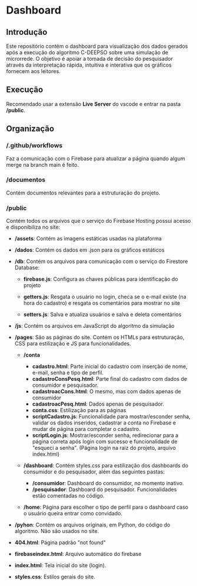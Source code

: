 # Dashboard

## Introdução 
Este repositório contém o dashboard para visualização dos dados gerados após a execução do algoritmo C-DEEPSO sobre uma simulação de microrrede. O objetivo é apoiar a tomada de decisão do pesquisador através da interpretação rápida, intuitiva e interativa que os gráficos fornecem aos leitores.

## Execução
Recomendado usar a extensão **Live Server** do vscode e entrar na pasta **/public**.

## Organização

### /.github/workflows
Faz a comunicação com o Firebase para atualizar a página quando algum merge na branch main é feito.

### /documentos
Contém documentos relevantes para a estruturação do projeto.

### /public
Contém todos os arquivos que o serviço do Firebase Hosting possui acesso e disponibiliza no site:

- **/assets**: Contém as imagens estáticas usadas na plataforma

- **/dados**: Contém os dados em .json para os gráficos estáticos

- **/db**: Contém os arquivos para comunicação com o serviço do Firestore Database:
  - **firebase.js**: Configura as chaves públicas para identificação do projeto
    
  - **getters.js**: Resgata o usuário no login, checa se o e-mail existe (na hora do cadastro) e resgata os comentários para mostrar no site
    
  - **setters.js**: Salva e atualiza usuários e salva e deleta comentários

- **/js**: Contém os arquivos em JavaScript do algoritmo da simulação

- **/pages**: São as páginas do site. Contém os HTMLs para estruturação, CSS para estilização e JS para funcionalidades.
  - **/conta**
    - **cadastro.html**: Parte inicial do cadastro com inserção de nome, e-mail, senha e tipo de perfil.
    - **cadastroConsPesq.html**: Parte final do cadastro com dados de consumidor e pesquisador.
    - **cadastroacCons.html**: O mesmo, mas com dados apenas de consumidor
    - **cadastroacPesq.html**: Dados apenas de pesquisador.
    - **conta.css**: Estilização para as páginas
    - **scriptCadastro.js**: Funcionalidade para mostrar/esconder senha, validar os dados inseridos, cadastrar a conta no Firebase e mudar de página para completar o cadastro.
    - **scriptLogin.js**: Mostrar/esconder senha, redirecionar para a página correta após login com sucesso e funcionalidade de "esqueci a senha". (Página login na raiz do projeto, arquivo index.html)
      
  - **/dashboard**: Contém styles.css para estilização dos dashboards do consumidor e do pesquisador, além das seguintes pastas:
    - **/consumidor**: Dashboard do consumidor, no momento inativo.
    - **/pesquisador**: Dashboard do pesquisador. Funcionalidades estão comentadas no código.
       
  - **/home**: Página para escolher o tipo de perfil para o dashboard caso o usuário queira entrar como convidado. 

- **/pyhon**: Contém os arquivos originais, em Python, do código do algoritmo. Não são usados no site.

- **404.html**: Página padrão "not found"

- **firebaseindex.html**: Arquivo automático do firebase

- **index.html**: Tela inicial do site (login).

- **styles.css**: Estilos gerais do site. 

